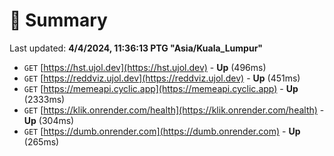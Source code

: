 # 📖 Summary
Last updated: **4/4/2024, 11:36:13 PTG "Asia/Kuala_Lumpur"**

- `GET` [https://hst.ujol.dev](https://hst.ujol.dev) - **Up** (496ms)
- `GET` [https://reddviz.ujol.dev](https://reddviz.ujol.dev) - **Up** (451ms)
- `GET` [https://memeapi.cyclic.app](https://memeapi.cyclic.app) - **Up** (2333ms)
- `GET` [https://klik.onrender.com/health](https://klik.onrender.com/health) - **Up** (304ms)
- `GET` [https://dumb.onrender.com](https://dumb.onrender.com) - **Up** (265ms)
